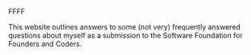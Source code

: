 FFFF

This website outlines answers to some (not very) frequently answered questions about myself as a submission to the Software Foundation for Founders and Coders.